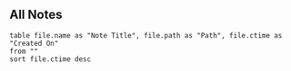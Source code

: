 


## All Notes

```dataview
table file.name as "Note Title", file.path as "Path", file.ctime as "Created On"
from ""
sort file.ctime desc
